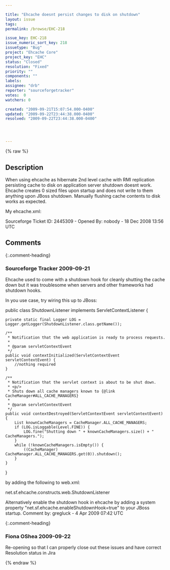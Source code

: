 ```yaml
---

title: "Ehcache doesnt persist changes to disk on shutdown"
layout: issue
tags: 
permalink: /browse/EHC-218

issue_key: EHC-218
issue_numeric_sort_key: 218
issuetype: "Bug"
project: "Ehcache Core"
project_key: "EHC"
status: "Closed"
resolution: "Fixed"
priority: ""
components: ""
labels: 
assignee: "drb"
reporter: "sourceforgetracker"
votes:  0
watchers: 0

created: "2009-09-21T15:07:54.000-0400"
updated: "2009-09-22T23:44:38.000-0400"
resolved: "2009-09-22T23:44:38.000-0400"




---
```


{% raw %}

## Description

<div markdown="1" class="description">

When using ehcache  as hibernate 2nd level cache with RMI replication persisting cache to disk on application server shutdown doesnt work. Ehcache creates 0 sized files upon startup and does not write to them anything upon JBoss shutdown. Manually flushing cache contents to disk works as expected.

My ehcache.xml:

<?xml version="1.0" encoding="UTF-8"?>
<ehcache xmlns:xsi="http://www.w3.org/2001/XMLSchema-instance"
 xsi:noNamespaceSchemaLocation="ehcache.xsd">
 
 <diskStore path="ehcache.disk.store.dir"/>
 <cacheManagerPeerProviderFactory
  class="net.sf.ehcache.distribution.RMICacheManagerPeerProviderFactory"
  properties="peerDiscovery=automatic, multicastGroupAddress=239.192.0.54,
  multicastGroupPort=4446, timeToLive=1"/>
 <cacheManagerPeerListenerFactory
  class="net.sf.ehcache.distribution.RMICacheManagerPeerListenerFactory"
  properties="port=40001, socketTimeoutMillis=15000"/>
 
 <defaultCache
  maxElementsInMemory="100"
  timeToIdleSeconds="0"
  timeToLiveSeconds="0"
  overflowToDisk="false"
  memoryStoreEvictionPolicy="LRU"/>
  
 <cache name="testcache.test"
  maxElementsInMemory="30000"
  timeToIdleSeconds="0"
  timeToLiveSeconds="0"
  memoryStoreEvictionPolicy="LRU"
  diskPersistent="true"
  overflowToDisk="false">
  <cacheEventListenerFactory
            class="net.sf.ehcache.distribution.RMICacheReplicatorFactory"
            properties="replicateAsynchronously=false, replicatePuts=true, replicateUpdates=true,
            replicateUpdatesViaCopy=true, replicateRemovals=true "/>
    </cache>
</ehcache>
Sourceforge Ticket ID: 2445309 - Opened By: nobody - 18 Dec 2008 13:56 UTC

</div>

## Comments


{:.comment-heading}
### **Sourceforge Tracker** <span class="date">2009-09-21</span>

<div markdown="1" class="comment">

Ehcache used to come with a shutdown hook for cleanly shutting the cache down but it was troublesome when servers and other frameworks had shutdown hooks.

In you use case, try wiring this up to JBoss:

public class ShutdownListener implements ServletContextListener \{

    private static final Logger LOG = Logger.getLogger(ShutdownListener.class.getName());

    /**
     * Notification that the web application is ready to process requests.
     *
     * @param servletContextEvent
     */
    public void contextInitialized(ServletContextEvent servletContextEvent) {
        //nothing required
    }

    /**
     * Notification that the servlet context is about to be shut down.
     * <p/>
     * Shuts down all cache managers known to {@link CacheManager#ALL_CACHE_MANAGERS}
     *
     * @param servletContextEvent
     */
    public void contextDestroyed(ServletContextEvent servletContextEvent) {
        List knownCacheManagers = CacheManager.ALL_CACHE_MANAGERS;
        if (LOG.isLoggable(Level.FINE)) {
            LOG.fine("Shutting down " + knownCacheManagers.size() + " CacheManagers.");
        }
        while (!knownCacheManagers.isEmpty()) {
            ((CacheManager) CacheManager.ALL_CACHE_MANAGERS.get(0)).shutdown();
        }
    }
\}

by adding the following to web.xml:

 <listener>
      <listener-class>net.sf.ehcache.constructs.web.ShutdownListener</listener-class>
</listener>


Alternatively enable the shutdown hook in ehcache by adding a system property "net.sf.ehcache.enableShutdownHook=true" to your JBoss startup. 
Comment by: gregluck - 4 Apr 2009 07:42 UTC

</div>


{:.comment-heading}
### **Fiona OShea** <span class="date">2009-09-22</span>

<div markdown="1" class="comment">

Re-opening so that I can properly close out these issues and have correct Resolution status in Jira

</div>



{% endraw %}
